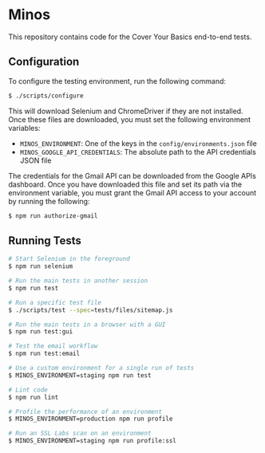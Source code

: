 # Minos

This repository contains code for the Cover Your Basics end-to-end tests.

## Configuration

To configure the testing environment, run the following command:

```sh
$ ./scripts/configure
```

This will download Selenium and ChromeDriver if they are not installed.  Once
these files are downloaded, you must set the following environment variables:

- `MINOS_ENVIRONMENT`: One of the keys in the `config/environments.json` file
- `MINOS_GOOGLE_API_CREDENTIALS`: The absolute path to the API credentials JSON file

The credentials for the Gmail API can be downloaded from the Google APIs
dashboard.  Once you have downloaded this file and set its path via the
environment variable, you must grant the Gmail API access to your account by
running the following:

```sh
$ npm run authorize-gmail
```

## Running Tests

```sh
# Start Selenium in the foreground
$ npm run selenium

# Run the main tests in another session
$ npm run test

# Run a specific test file
$ ./scripts/test --spec=tests/files/sitemap.js

# Run the main tests in a browser with a GUI
$ npm run test:gui

# Test the email workflow
$ npm run test:email

# Use a custom environment for a single run of tests
$ MINOS_ENVIRONMENT=staging npm run test

# Lint code
$ npm run lint

# Profile the performance of an environment
$ MINOS_ENVIRONMENT=production npm run profile

# Run an SSL Labs scan on an environment
$ MINOS_ENVIRONMENT=staging npm run profile:ssl
```
